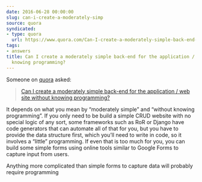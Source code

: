 ```yaml
---
date: 2016-06-28 00:00:00
slug: can-i-create-a-moderately-simp
source: quora
syndicated:
- type: quora
  url: https://www.quora.com/Can-I-create-a-moderately-simple-back-end-for-the-application-web-site-without-knowing-programming/answer/Roy-Tang
tags:
- answers
title: Can I create a moderately simple back-end for the application / web site without
  knowing programming?
---
```


Someone on [quora](https://quora.com) asked:

> [Can I create a moderately simple back-end for the application / web site without knowing programming?](https://www.quora.com/Can-I-create-a-moderately-simple-back-end-for-the-application-web-site-without-knowing-programming/answer/Roy-Tang)


It depends on what you mean by “moderately simple” and “without knowing programming”. If you only need to be build a simple CRUD website with no special logic of any sort, some frameworks such as RoR or Django have code generators that can automate all of that for you, but you have to provide the data structure first, which you’ll need to write in code, so it involves a “little” programming. If even that is too much for you, you can build some simple forms using online tools similar to Google Forms to capture input from users.

Anything more complicated than simple forms to capture data will probably require programming